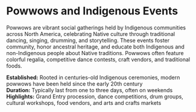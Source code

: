 # Powwows and Indigenous Events

Powwows are vibrant social gatherings held by Indigenous communities across North America, celebrating Native culture through traditional dancing, singing, drumming, and storytelling. These events foster community, honor ancestral heritage, and educate both Indigenous and non-Indigenous people about Native traditions. Powwows often feature colorful regalia, competitive dance contests, craft vendors, and traditional foods.

**Established:** Rooted in centuries-old Indigenous ceremonies, modern powwows have been held since the early 20th century  
**Duration:** Typically last from one to three days, often on weekends  
**Highlights:** Grand Entry procession, dance competitions, drum groups, cultural workshops, food vendors, and arts and crafts markets  
